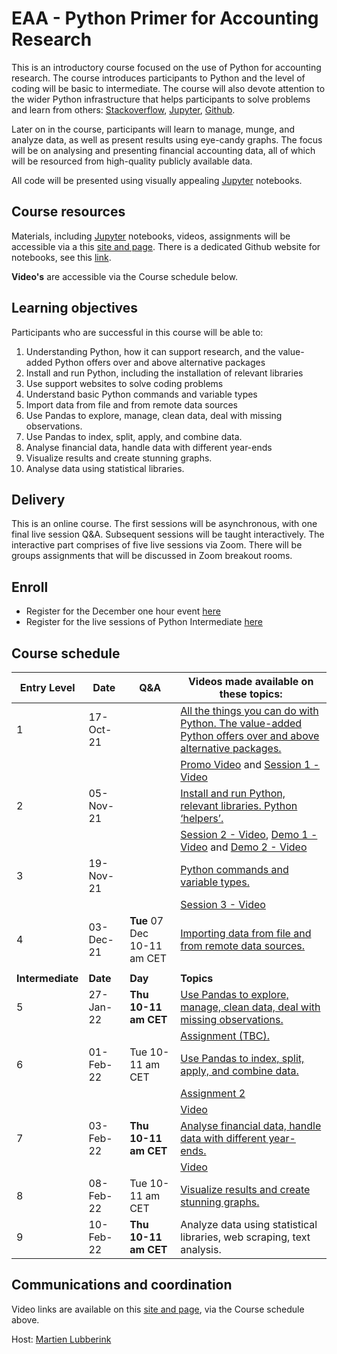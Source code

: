 # EAA - Python Primer for Accounting Research

This is an introductory course focused on the use of Python for accounting research. The course introduces participants to Python and the level of coding will be basic to intermediate. The course will also devote attention to the wider Python infrastructure that helps participants to solve problems and learn from others:  [Stackoverflow](https://stackoverflow.com/), [Jupyter](https://jupyter.org/), [Github](https://github.com/). 

Later on in the course, participants will learn to manage, munge, and analyze data, as well as present results using eye-candy graphs. The focus will be on analysing and presenting financial accounting data, all of which will be resourced from high-quality publicly available data. 

All code will be presented using visually appealing [Jupyter](https://jupyter.org/) notebooks. 

## Course resources

Materials, including [Jupyter](https://jupyter.org/) notebooks, videos, assignments will be accessible via a this [site and page](https://martien.netlify.app/book/example/). There is a dedicated Github  website for notebooks, see this [link](https://github.com/blucap/EEA_Python_Primer).

**Video's** are accessible via the Course schedule below.

## Learning objectives

Participants who are successful in this course will be able to: 

1. Understanding Python, how it can support research, and the value-added Python offers over and above alternative packages
2. Install and run Python, including the installation of relevant libraries
3. Use support websites to solve coding problems
4. Understand basic Python commands and variable types
5. Import data from file and from remote data sources
6. Use Pandas to explore, manage, clean data, deal with missing observations.
7. Use Pandas to index, split, apply, and combine data.
8. Analyse financial data, handle data with different year-ends
9. Visualize results and create stunning graphs.
10. Analyse data using statistical libraries.

## Delivery

This is an online course.  The first sessions will be asynchronous, with one final live session
Q&A. Subsequent sessions will be taught interactively. The interactive part comprises of five live sessions via Zoom. There will be groups assignments that will be discussed in Zoom breakout rooms. 

## Enroll 

+ Register for the December one hour event [here](https://us02web.zoom.us/meeting/register/tZEtcO6rqzoiGdKNfx97umYYb9ZUFpvVmSCx)
+ Register for the live sessions of Python Intermediate [here](https://us02web.zoom.us/meeting/register/tZcsd-6vqDMiHdRR1MWbMAziMhWsQJWlX670)

## Course schedule

| **Entry Level**  | **Date**        | Q&A                  | Videos made available on these topics:                       |
| ---------------- | --------------  | -------------------  | ------------------------------------------------------------ |
| 1                | 17-Oct-21       |                      | [All the things you can do with Python. The value-added Python offers over and above alternative packages.](https://martien.netlify.app/slides/session1/) |
|                  |                 |                      | [Promo Video](https://vstream.au.panopto.com/Panopto/Pages/Viewer.aspx?id=57a8712f-117a-4d71-bbdb-adc40052d6d7) and [Session 1 - Video](https://vstream.au.panopto.com/Panopto/Pages/Viewer.aspx?id=97b66ef1-430d-4e3e-9873-adc4008017c4) |
| 2                | 05-Nov-21       |                      | [Install and run Python, relevant libraries. Python ‘helpers’.](https://martien.netlify.app/slides/session2/) |
|                  |                 |                      | [Session 2 - Video](https://vstream.au.panopto.com/Panopto/Pages/Viewer.aspx?id=7be64d77-4fb6-4fce-8e2f-add7006066eb), [Demo 1 - Video](https://vstream.au.panopto.com/Panopto/Pages/Viewer.aspx?id=585f2d6d-f096-44ef-b458-add7006066e2) and  [Demo 2 - Video](https://vstream.au.panopto.com/Panopto/Pages/Viewer.aspx?id=b3eb75da-8337-4784-b9c9-add7006066e1)|
| 3                | 19-Nov-21       |                      | [Python commands and variable types.](https://martien.netlify.app/slides/session3/) |
|                  |                 |                      | [Session 3 - Video](https://vstream.au.panopto.com/Panopto/Pages/Viewer.aspx?id=a94034fb-2d1b-4de7-ab35-ade5016d0129) |
| 4                | 03-Dec-21       | **Tue** 07 Dec 10-11 am CET | [Importing data from  file and from remote data sources.](https://martien.netlify.app/slides/session4/) |
|                  |                 |                      |                                                              |
| **Intermediate** | **Date**        | **Day**              | **Topics**                                                   |
| 5                | 27-Jan-22       | **Thu 10-11 am CET** | [Use Pandas to explore, manage,  clean data, deal with missing observations.](https://martien.netlify.app/slides/session5/) |
|                  |                 |                      | [Assignment (TBC).](https://martien.netlify.app/slides/session5a/)                                                          |
| 6                | 01-Feb-22       | Tue 10-11 am CET     | [Use Pandas to  index, split, apply, and combine data.](https://martien.netlify.app/slides/session6/)        |
|                  |                 |                      | [Assignment 2](https://martien.netlify.app/slides/session6a/)                                                          |
|                  |                 |                     |  [Video](https://www.youtube.com/watch?v=Gs4U-lV77yk) |
| 7                | 03-Feb-22       | **Thu 10-11 am CET** | [Analyse financial data, handle data with different year-ends.](https://martien.netlify.app/slides/session7/) |
|                  |                 |                      | [Video](https://www.youtube.com/watch?v=8Wo-ohbpXmg) |
| 8                | 08-Feb-22       | Tue 10-11 am CET     | [Visualize results and create stunning graphs.](https://martien.netlify.app/slides/session8/)               |
| 9                | 10-Feb-22       | **Thu 10-11 am CET** | Analyze data using statistical libraries, web scraping, text analysis.                   |




## Communications and coordination

Video links are available on this [site and page](https://martien.netlify.app/book/example/), via the Course schedule above.

Host: [Martien Lubberink](https://martien.netlify.app/)

